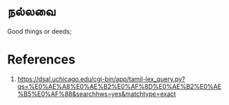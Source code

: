 # நல்லவை
Good things or deeds;


# References
1. https://dsal.uchicago.edu/cgi-bin/app/tamil-lex_query.py?qs=%E0%AE%A8%E0%AE%B2%E0%AF%8D%E0%AE%B2%E0%AE%B5%E0%AF%88&searchhws=yes&matchtype=exact
